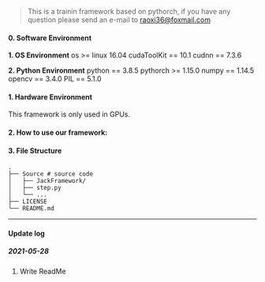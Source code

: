>This is a trainin framework based on pythorch, if you have any question please send an e-mail to raoxi36@foxmail.com

#### 0. Software Environment
**1. OS Environment**
os >= linux 16.04
cudaToolKit == 10.1
cudnn == 7.3.6

**2. Python Environment**
python == 3.8.5
pythorch >= 1.15.0
numpy == 1.14.5
opencv == 3.4.0
PIL == 5.1.0

#### 1. Hardware Environment
This framework is only used in GPUs.

#### 2. How to use our framework:

#### 3. File Structure
```
.
├── Source # source code
│   ├── JackFramework/
│   ├── step.py
│   └── ...
├── LICENSE
└── README.md
```

---
#### Update log

##### 2021-05-28
1. Write ReadMe